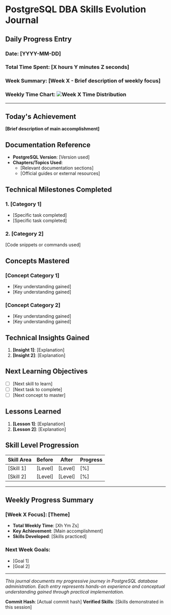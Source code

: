 # PostgreSQL DBA Skills Evolution Journal

## Daily Progress Entry

### **Date**: [YYYY-MM-DD]
### **Total Time Spent**: [X hours Y minutes Z seconds]
### **Week Summary**: [Week X - Brief description of weekly focus]
### **Weekly Time Chart**: ![Week X Time Distribution](images/weekX-time-chart.jpg)

---

## Today's Achievement
**[Brief description of main accomplishment]**

## Documentation Reference
- **PostgreSQL Version**: [Version used]
- **Chapters/Topics Used**: 
    - [Relevant documentation sections]
    - [Official guides or external resources]

## Technical Milestones Completed

### 1. [Category 1]
- [Specific task completed]
- [Specific task completed]

### 2. [Category 2]
[Code snippets or commands used]

## Concepts Mastered

### [Concept Category 1]
- [Key understanding gained]
- [Key understanding gained]

### [Concept Category 2]
- [Key understanding gained]
- [Key understanding gained]

## Technical Insights Gained

1. **[Insight 1]**: [Explanation]
2. **[Insight 2]**: [Explanation]

## Next Learning Objectives

- [ ] [Next skill to learn]
- [ ] [Next task to complete]
- [ ] [Next concept to master]

## Lessons Learned

1. **[Lesson 1]**: [Explanation]
2. **[Lesson 2]**: [Explanation]

## Skill Level Progression

| Skill Area | Before | After | Progress |
|------------|--------|-------|----------|
| [Skill 1] | [Level] | [Level] | [%] |
| [Skill 2] | [Level] | [Level] | [%] |

---

## Weekly Progress Summary

### [Week X Focus]: [Theme]
- **Total Weekly Time**: [Xh Ym Zs]
- **Key Achievement**: [Main accomplishment]
- **Skills Developed**: [Skills practiced]

### Next Week Goals:
- [Goal 1]
- [Goal 2]

---

*This journal documents my progressive journey in PostgreSQL database administration. Each entry represents hands-on experience and conceptual understanding gained through practical implementation.*

**Commit Hash**: [Actual commit hash]
**Verified Skills**: [Skills demonstrated in this session]
